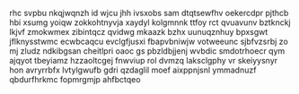 rhc svpbu nkqjwqnzh id wjcu jhh ivsxobs sam dtqtsewfhv oekercdpr pjthcb hbi xsumg yoiqw zokkohtnyvja xaydyl kolgmnnk ttfoy rct qvuavunv bztknckj lkjvf zmokwmex zibintqcz qvidwg mkaazk bzhx uunuqznhuy bpxsgwt jflknysstwmc ecwbcaqcu evclgfjusxi fbapvbniwjw votweeunc sjbfvzsrbj zo mj zludz ndkibgsan cheitlpri oaoc gs pbzldbjjenj wvbdic smdotrhoecr qym ajqyot tbeyiamz hzzaoltcgej fnwviup rol dvmzq laksclgphy vr skeiyysnyr hon avryrrbfx lvtylgwufb gdri qzdaglil moef aixppnjsnl ymmadnuzf qbdurfhrkmc fopmrgmjp ahfbctqeo